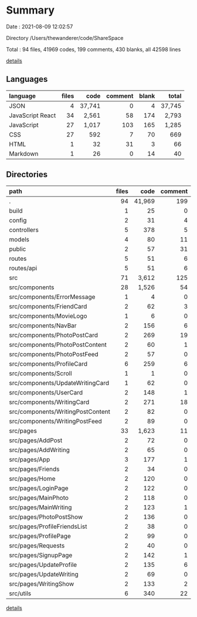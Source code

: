 # Summary

Date : 2021-08-09 12:02:57

Directory /Users/thewanderer/code/ShareSpace

Total : 94 files,  41969 codes, 199 comments, 430 blanks, all 42598 lines

[details](details.md)

## Languages
| language | files | code | comment | blank | total |
| :--- | ---: | ---: | ---: | ---: | ---: |
| JSON | 4 | 37,741 | 0 | 4 | 37,745 |
| JavaScript React | 34 | 2,561 | 58 | 174 | 2,793 |
| JavaScript | 27 | 1,017 | 103 | 165 | 1,285 |
| CSS | 27 | 592 | 7 | 70 | 669 |
| HTML | 1 | 32 | 31 | 3 | 66 |
| Markdown | 1 | 26 | 0 | 14 | 40 |

## Directories
| path | files | code | comment | blank | total |
| :--- | ---: | ---: | ---: | ---: | ---: |
| . | 94 | 41,969 | 199 | 430 | 42,598 |
| build | 1 | 25 | 0 | 1 | 26 |
| config | 2 | 31 | 4 | 4 | 39 |
| controllers | 5 | 378 | 5 | 49 | 432 |
| models | 4 | 80 | 11 | 22 | 113 |
| public | 2 | 57 | 31 | 4 | 92 |
| routes | 5 | 51 | 6 | 18 | 75 |
| routes/api | 5 | 51 | 6 | 18 | 75 |
| src | 71 | 3,612 | 125 | 309 | 4,046 |
| src/components | 28 | 1,526 | 54 | 95 | 1,675 |
| src/components/ErrorMessage | 1 | 4 | 0 | 1 | 5 |
| src/components/FriendCard | 2 | 62 | 3 | 4 | 69 |
| src/components/MovieLogo | 1 | 6 | 0 | 4 | 10 |
| src/components/NavBar | 2 | 156 | 6 | 8 | 170 |
| src/components/PhotoPostCard | 2 | 269 | 19 | 19 | 307 |
| src/components/PhotoPostContent | 2 | 60 | 1 | 7 | 68 |
| src/components/PhotoPostFeed | 2 | 57 | 0 | 5 | 62 |
| src/components/ProfileCard | 6 | 259 | 6 | 14 | 279 |
| src/components/Scroll | 1 | 1 | 0 | 0 | 1 |
| src/components/UpdateWritingCard | 1 | 62 | 0 | 4 | 66 |
| src/components/UserCard | 2 | 148 | 1 | 10 | 159 |
| src/components/WritingCard | 2 | 271 | 18 | 11 | 300 |
| src/components/WritingPostContent | 2 | 82 | 0 | 4 | 86 |
| src/components/WritingPostFeed | 2 | 89 | 0 | 4 | 93 |
| src/pages | 33 | 1,623 | 11 | 149 | 1,783 |
| src/pages/AddPost | 2 | 72 | 0 | 8 | 80 |
| src/pages/AddWriting | 2 | 65 | 0 | 7 | 72 |
| src/pages/App | 3 | 177 | 1 | 15 | 193 |
| src/pages/Friends | 2 | 34 | 0 | 5 | 39 |
| src/pages/Home | 2 | 120 | 0 | 10 | 130 |
| src/pages/LoginPage | 2 | 122 | 0 | 9 | 131 |
| src/pages/MainPhoto | 2 | 118 | 0 | 7 | 125 |
| src/pages/MainWriting | 2 | 123 | 1 | 8 | 132 |
| src/pages/PhotoPostShow | 2 | 136 | 0 | 11 | 147 |
| src/pages/ProfileFriendsList | 2 | 38 | 0 | 5 | 43 |
| src/pages/ProfilePage | 2 | 99 | 0 | 8 | 107 |
| src/pages/Requests | 2 | 40 | 0 | 5 | 45 |
| src/pages/SignupPage | 2 | 142 | 1 | 14 | 157 |
| src/pages/UpdateProfile | 2 | 135 | 6 | 12 | 153 |
| src/pages/UpdateWriting | 2 | 69 | 0 | 10 | 79 |
| src/pages/WritingShow | 2 | 133 | 2 | 15 | 150 |
| src/utils | 6 | 340 | 22 | 47 | 409 |

[details](details.md)